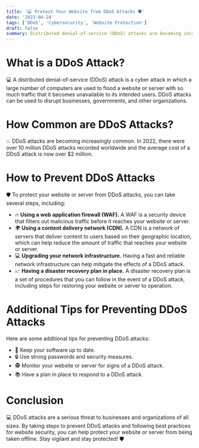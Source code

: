 ```yaml
---
title: '💻 Protect Your Website from DDoS Attacks 🛡️'
date: '2023-04-24'
tags: ['DDoS', 'Cybersecurity', 'Website Protection']
draft: false
summary: Distributed denial-of-service (DDoS) attacks are becoming increasingly common and can result in significant damage to businesses and organizations. Learn about the causes of DDoS attacks, how to prevent them, and tips for protecting your website or server from this devastating cyber attack.
---
```


# What is a DDoS Attack?

💻 A distributed denial-of-service (DDoS) attack is a cyber attack in which a large number of computers are used to flood a website or server with so much traffic that it becomes unavailable to its intended users. DDoS attacks can be used to disrupt businesses, governments, and other organizations.

# How Common are DDoS Attacks?

💥 DDoS attacks are becoming increasingly common. In 2022, there were over 10 million DDoS attacks recorded worldwide and the average cost of a DDoS attack is now over $2 million.

# How to Prevent DDoS Attacks

🛡️ To protect your website or server from DDoS attacks, you can take several steps, including:

- 🔥 **Using a web application firewall (WAF).** A WAF is a security device that filters out malicious traffic before it reaches your website or server.
- 🌍 **Using a content delivery network (CDN).** A CDN is a network of servers that deliver content to users based on their geographic location, which can help reduce the amount of traffic that reaches your website or server.
- 💻 **Upgrading your network infrastructure.** Having a fast and reliable network infrastructure can help mitigate the effects of a DDoS attack.
- 📈 **Having a disaster recovery plan in place.** A disaster recovery plan is a set of procedures that you can follow in the event of a DDoS attack, including steps for restoring your website or server to operation.

# Additional Tips for Preventing DDoS Attacks

Here are some additional tips for preventing DDoS attacks:

- 🔄 Keep your software up to date.
- 🔒 Use strong passwords and security measures.
- 🕵️ Monitor your website or server for signs of a DDoS attack.
- 📚 Have a plan in place to respond to a DDoS attack.

# Conclusion

💻 DDoS attacks are a serious threat to businesses and organizations of all sizes. By taking steps to prevent DDoS attacks and following best practices for website security, you can help protect your website or server from being taken offline. Stay vigilant and stay protected! 🛡️